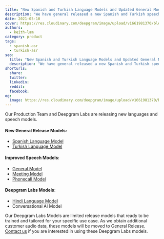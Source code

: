```yaml
---
title: "New Spanish and Turkish Language Models and Updated General Models"
description: "We have general released a new Spanish and Turkish speech model, improve all our general models and are limited releasing a Hindi and Conversational AI model"
date: 2021-05-10
cover: https://res.cloudinary.com/deepgram/image/upload/v1661981370/blog/new-spanish-and-turkish-language-models-and-updated-general-models/new-spanish-turkish-models%402x.jpg
authors:
  - keith-lam
category: product
tags:
  - spanish-asr
  - turkish-asr
seo:
  title: "New Spanish and Turkish Language Models and Updated General Models"
  description: "We have general released a new Spanish and Turkish speech model, improve all our general models and are limited releasing a Hindi and Conversational AI model"
shorturls:
  share: 
  twitter: 
  linkedin: 
  reddit: 
  facebook: 
og:
  image: https://res.cloudinary.com/deepgram/image/upload/v1661981370/blog/new-spanish-and-turkish-language-models-and-updated-general-models/new-spanish-turkish-models%402x.jpg
---
```


Our Production Team and Deepgram Labs are releasing new languages and speech models.

#### New General Release Models:

*   [Spanish Language Model](https://deepgram.com/changelog/improved-spanish-support/)
*   [Turkish Language Model](https://deepgram.com/changelog/improved-turkish-support/)

#### Improved Speech Models:

*   [General Model](https://deepgram.com/changelog/updated-general-model-english-us/)
*   [Meeting Model](https://deepgram.com/changelog/updated-meeting-model-english-us/)
*   [Phonecall Model](https://deepgram.com/changelog/updated-phonecall-model-english-us/)

#### Deepgram Labs Models:

*   [Hindi Language Model](https://deepgram.com/changelog/hindi-support/)
*   Conversational AI Model

Our Deepgram Labs Models are limited release models that ready to be trained and tailored for your specific use case.  As we obtain additional customer audio data, these models will be moved to General Release. [Contact us](https://www.deepgram.com/contact-us) if you are interested in using these Deepgram Labs models.

